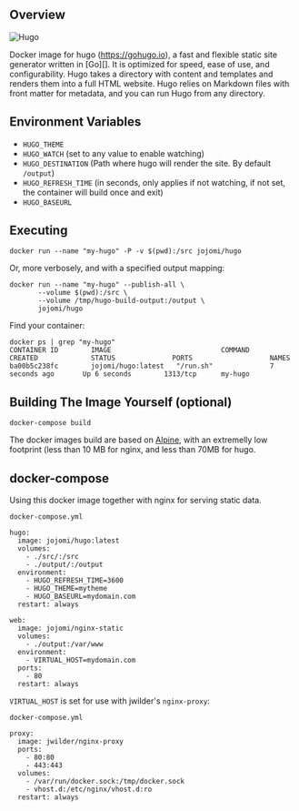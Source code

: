 ## Overview
![Hugo](https://raw.githubusercontent.com/gohugoio/hugoDocs/master/static/img/hugo-logo.png)

Docker image for hugo (https://gohugo.io), a fast and flexible static site generator written in [Go][]. It is optimized for speed, ease of use, and configurability. Hugo takes a directory with content and templates and renders them into a full HTML website. Hugo relies on Markdown files with front matter for metadata, and you can run Hugo from any directory.

## Environment Variables

* `HUGO_THEME`
* `HUGO_WATCH` (set to any value to enable watching)
* `HUGO_DESTINATION` (Path where hugo will render the site. By default `/output`)
* `HUGO_REFRESH_TIME` (in seconds, only applies if not watching, if not set, the container will build once and exit)
* `HUGO_BASEURL`


## Executing

    docker run --name "my-hugo" -P -v $(pwd):/src jojomi/hugo

Or, more verbosely, and with a specified output mapping:

    docker run --name "my-hugo" --publish-all \
           --volume $(pwd):/src \
           --volume /tmp/hugo-build-output:/output \
           jojomi/hugo

Find your container:

    docker ps | grep "my-hugo"
    CONTAINER ID        IMAGE                           COMMAND                CREATED             STATUS              PORTS                   NAMES
    ba00b5c238fc        jojomi/hugo:latest   "/run.sh"              7 seconds ago       Up 6 seconds        1313/tcp      my-hugo


## Building The Image Yourself (optional)

```
docker-compose build
```

The docker images build are based on [Alpine](https://hub.docker.com/_/alpine/), with an extremelly low footprint (less than 10 MB for nginx, and less than 70MB for hugo.


## docker-compose

Using this docker image together with nginx for serving static data.

`docker-compose.yml`

```
hugo:
  image: jojomi/hugo:latest
  volumes:
    - ./src/:/src
    - ./output/:/output
  environment:
    - HUGO_REFRESH_TIME=3600
    - HUGO_THEME=mytheme
    - HUGO_BASEURL=mydomain.com
  restart: always

web:
  image: jojomi/nginx-static
  volumes:
    - ./output:/var/www
  environment:
    - VIRTUAL_HOST=mydomain.com
  ports:
    - 80
  restart: always
```

`VIRTUAL_HOST` is set for use with jwilder's `nginx-proxy`:

`docker-compose.yml`

```
proxy:
  image: jwilder/nginx-proxy
  ports:
    - 80:80
    - 443:443
  volumes:
    - /var/run/docker.sock:/tmp/docker.sock
    - vhost.d:/etc/nginx/vhost.d:ro
  restart: always
```
